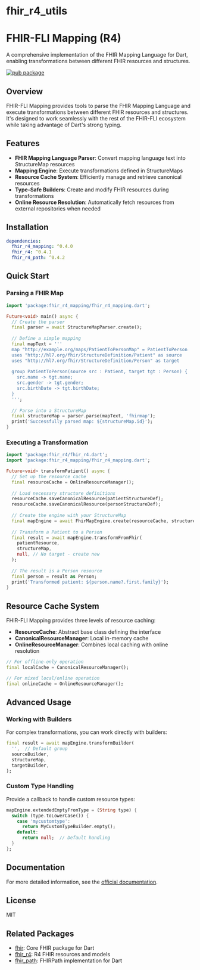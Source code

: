 # fhir_r4_utils

# FHIR-FLI Mapping (R4)

A comprehensive implementation of the FHIR Mapping Language for Dart, enabling transformations between different FHIR resources and structures.

[![pub package](https://img.shields.io/pub/v/fhir_r4_mapping.svg)](https://pub.dev/packages/fhir_r4_mapping)

## Overview

FHIR-FLI Mapping provides tools to parse the FHIR Mapping Language and execute transformations between different FHIR resources and structures. It's designed to work seamlessly with the rest of the FHIR-FLI ecosystem while taking advantage of Dart's strong typing.

## Features

- **FHIR Mapping Language Parser**: Convert mapping language text into StructureMap resources
- **Mapping Engine**: Execute transformations defined in StructureMaps
- **Resource Cache System**: Efficiently manage and retrieve canonical resources
- **Type-Safe Builders**: Create and modify FHIR resources during transformations
- **Online Resource Resolution**: Automatically fetch resources from external repositories when needed

## Installation

```yaml
dependencies:
  fhir_r4_mapping: ^0.4.0
  fhir_r4: ^0.4.1
  fhir_r4_path: ^0.4.2
```

## Quick Start

### Parsing a FHIR Map

```dart
import 'package:fhir_r4_mapping/fhir_r4_mapping.dart';

Future<void> main() async {
  // Create the parser
  final parser = await StructureMapParser.create();
  
  // Define a simple mapping
  final mapText = '''
  map "http://example.org/maps/PatientToPersonMap" = PatientToPerson
  uses "http://hl7.org/fhir/StructureDefinition/Patient" as source
  uses "http://hl7.org/fhir/StructureDefinition/Person" as target
  
  group PatientToPerson(source src : Patient, target tgt : Person) {
    src.name -> tgt.name;
    src.gender -> tgt.gender;
    src.birthDate -> tgt.birthDate;
  }
  ''';
  
  // Parse into a StructureMap
  final structureMap = parser.parse(mapText, 'fhirmap');
  print('Successfully parsed map: ${structureMap.id}');
}
```

### Executing a Transformation

```dart
import 'package:fhir_r4/fhir_r4.dart';
import 'package:fhir_r4_mapping/fhir_r4_mapping.dart';

Future<void> transformPatient() async {
  // Set up the resource cache
  final resourceCache = OnlineResourceManager();
  
  // Load necessary structure definitions
  resourceCache.saveCanonicalResource(patientStructureDef);
  resourceCache.saveCanonicalResource(personStructureDef);
  
  // Create the engine with your StructureMap
  final mapEngine = await FhirMapEngine.create(resourceCache, structureMap);
  
  // Transform a Patient to a Person
  final result = await mapEngine.transformFromFhir(
    patientResource,
    structureMap,
    null, // No target - create new
  );
  
  // The result is a Person resource
  final person = result as Person;
  print('Transformed patient: ${person.name?.first.family}');
}
```

## Resource Cache System

FHIR-FLI Mapping provides three levels of resource caching:

- **ResourceCache**: Abstract base class defining the interface
- **CanonicalResourceManager**: Local in-memory cache
- **OnlineResourceManager**: Combines local caching with online resolution

```dart
// For offline-only operation
final localCache = CanonicalResourceManager();

// For mixed local/online operation
final onlineCache = OnlineResourceManager();
```

## Advanced Usage

### Working with Builders

For complex transformations, you can work directly with builders:

```dart
final result = await mapEngine.transformBuilder(
  '',  // Default group
  sourceBuilder,
  structureMap,
  targetBuilder,
);
```

### Custom Type Handling

Provide a callback to handle custom resource types:

```dart
mapEngine.extendedEmptyFromType = (String type) {
  switch (type.toLowerCase()) {
    case 'mycustomtype': 
      return MyCustomTypeBuilder.empty();
    default: 
      return null;  // Default handling
  }
};
```

## Documentation

For more detailed information, see the [official documentation](https://docs.fhir_fli.dev).

## License

MIT

## Related Packages

- [fhir](https://pub.dev/packages/fhir): Core FHIR package for Dart
- [fhir_r4](https://pub.dev/packages/fhir_r4): R4 FHIR resources and models
- [fhir_path](https://pub.dev/packages/fhir_path): FHIRPath implementation for Dart